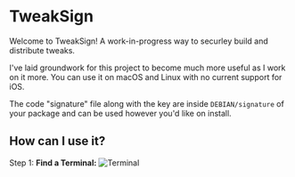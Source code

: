 # TweakSign

Welcome to TweakSign! A work-in-progress way to securley build and distribute tweaks.

I've laid groundwork for this project to become much more useful as I work on it more. You can use it on macOS and Linux with no current support for iOS.

The code "signature" file along with the key are inside `DEBIAN/signature` of your package and can be used however you'd like on install.

## How can I use it?

Step 1: **Find a Terminal:**
![Terminal](https://dl.dropboxusercontent.com/s/c7t1zdgs2jcbcvd/step1.gif?dl=0)
